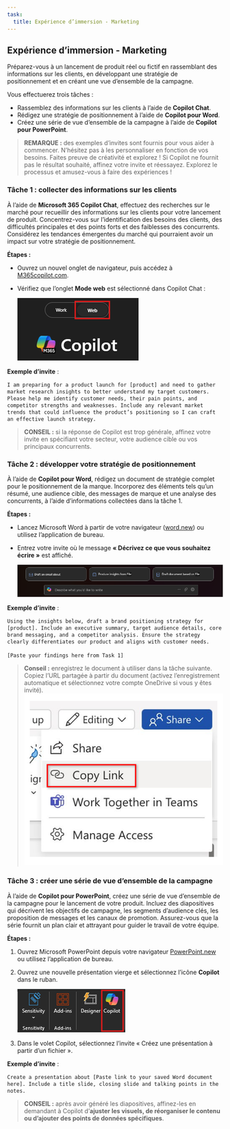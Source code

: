 ```yaml
---
task:
  title: Expérience d’immersion - Marketing
---
```


## Expérience d’immersion - Marketing  

Préparez-vous à un lancement de produit réel ou fictif en rassemblant des informations sur les clients, en développant une stratégie de positionnement et en créant une vue d’ensemble de la campagne.  

Vous effectuerez trois tâches :  

- Rassemblez des informations sur les clients à l’aide de **Copilot Chat**.  
- Rédigez une stratégie de positionnement à l’aide de **Copilot pour Word**.  
- Créez une série de vue d’ensemble de la campagne à l’aide de **Copilot pour PowerPoint**.  

> **REMARQUE :** des exemples d’invites sont fournis pour vous aider à commencer. N’hésitez pas à les personnaliser en fonction de vos besoins. Faites preuve de créativité et explorez ! Si Copilot ne fournit pas le résultat souhaité, affinez votre invite et réessayez. Explorez le processus et amusez-vous à faire des expériences !  

### Tâche 1 : collecter des informations sur les clients  

À l’aide de **Microsoft 365 Copilot Chat**, effectuez des recherches sur le marché pour recueillir des informations sur les clients pour votre lancement de produit. Concentrez-vous sur l’identification des besoins des clients, des difficultés principales et des points forts et des faiblesses des concurrents. Considérez les tendances émergentes du marché qui pourraient avoir un impact sur votre stratégie de positionnement.

**Étapes :**

- Ouvrez un nouvel onglet de navigateur, puis accédez à [M365copilot.com](https://m365copilot.com/).  
- Vérifiez que l’onglet **Mode web** est sélectionné dans Copilot Chat :

    ![Capture d’écran montrant l’onglet Mode travail.](../Prompts/Media/web-mode.png)

**Exemple d’invite** :  

```text
I am preparing for a product launch for [product] and need to gather market research insights to better understand my target customers. Please help me identify customer needs, their pain points, and competitor strengths and weaknesses. Include any relevant market trends that could influence the product’s positioning so I can craft an effective launch strategy.
```

> **CONSEIL :** si la réponse de Copilot est trop générale, affinez votre invite en spécifiant votre secteur, votre audience cible ou vos principaux concurrents.

### Tâche 2 : développer votre stratégie de positionnement  

À l’aide de **Copilot pour Word**, rédigez un document de stratégie complet pour le positionnement de la marque. Incorporez des éléments tels qu’un résumé, une audience cible, des messages de marque et une analyse des concurrents, à l’aide d’informations collectées dans la tâche 1.  

**Étapes :**

- Lancez Microsoft Word à partir de votre navigateur ([word.new](https://word.new)) ou utilisez l’application de bureau.
- Entrez votre invite où le message **« Décrivez ce que vous souhaitez écrire »** est affiché.

    ![Capture d’écran montrant Copilot pour Word.](../Prompts/Media/draft-with-copilot.png)

**Exemple d’invite** :  

```text
Using the insights below, draft a brand positioning strategy for [product]. Include an executive summary, target audience details, core brand messaging, and a competitor analysis. Ensure the strategy clearly differentiates our product and aligns with customer needs.

[Paste your findings here from Task 1]
```

> **Conseil :** enregistrez le document à utiliser dans la tâche suivante. Copiez l’URL partagée à partir du document (activez l’enregistrement automatique et sélectionnez votre compte OneDrive si vous y êtes invité).
> ![Partager le lien.](../Demos/Media/share-menu-with-copy-link-9fd1c60a.png)

### Tâche 3 : créer une série de vue d’ensemble de la campagne  

À l’aide de **Copilot pour PowerPoint**, créez une série de vue d’ensemble de la campagne pour le lancement de votre produit. Incluez des diapositives qui décrivent les objectifs de campagne, les segments d’audience clés, les proposition de messages et les canaux de promotion. Assurez-vous que la série fournit un plan clair et attrayant pour guider le travail de votre équipe.

**Étapes :**

1. Ouvrez Microsoft PowerPoint depuis votre navigateur [PowerPoint.new](https://PowerPoint.new) ou utilisez l’application de bureau.

1. Ouvrez une nouvelle présentation vierge et sélectionnez l’icône **Copilot** dans le ruban.

    ![Copilot dans le ruban](../Prompts/Media/copilot-ribbon-powerpoint.png)

1. Dans le volet Copilot, sélectionnez l’invite « Créez une présentation à partir d’un fichier ».

**Exemple d’invite** :  

```text
Create a presentation about [Paste link to your saved Word document here]. Include a title slide, closing slide and talking points in the notes. 
```

> **CONSEIL :** après avoir généré les diapositives, affinez-les en demandant à Copilot d’**ajuster les visuels, de réorganiser le contenu ou d’ajouter des points de données spécifiques**.
